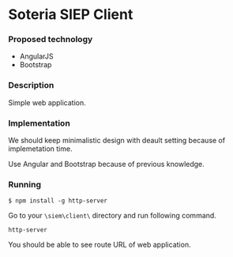 # Soteria SIEP Client

### Proposed technology

- AngularJS
- Bootstrap

### Description
Simple web application.

### Implementation
We should keep minimalistic design with deault setting because of implemetation time. 

Use Angular and Bootstrap because of previous knowledge. 

### Running

```
$ npm install -g http-server
```

Go to your `\siem\client\` directory and run following command.
```
http-server
```
You should be able to see route URL of web application.